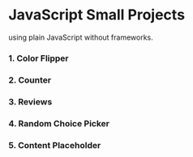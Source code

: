 # JavaScript Small Projects

using plain JavaScript without frameworks.

### 1. Color Flipper

### 2. Counter

### 3. Reviews

### 4. Random Choice Picker

### 5. Content Placeholder
